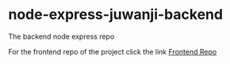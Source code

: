 # node-express-juwanji-backend
The backend node express repo

For the frontend repo of the project click the link
[Frontend Repo](https://github.com/tonywied17/ng-juwanji-frontend)
